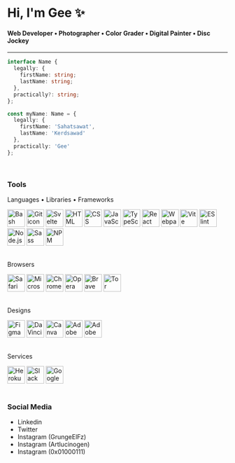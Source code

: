 # Hi, I'm Gee ✨

#### Web Developer • Photographer • Color Grader • Digital Painter • Disc Jockey

---

```TypeScript
interface Name {
  legally: {
    firstName: string;
    lastName: string;
  },
  practically?: string;
};

const myName: Name = {
  legally: {
    firstName: 'Sahatsawat',
    lastName: 'Kerdsawad'
  },
  practically: 'Gee'
};
```
<br>

### Tools

Languages • Libraries • Frameworks
<div>
  <img title="Bash" alt="Bash icon"
  height="40" width="40" 
  src="https://cdn.jsdelivr.net/gh/devicons/devicon/icons/bash/bash-original.svg" />
  <img title="Git" alt="Git icon"
  height="40" width="40" 
  src="https://cdn.jsdelivr.net/gh/devicons/devicon/icons/git/git-original.svg" />
  <img title="Svelte" alt="Svelte icon"
  height="40" width="40"
  src="https://cdn.jsdelivr.net/gh/devicons/devicon/icons/svelte/svelte-original.svg" />
  <img title="HTML" alt="HTML icon"
  height="40" width="40" src="https://cdn.jsdelivr.net/gh/devicons/devicon/icons/html5/html5-plain.svg" />
  <img title="CSS" alt="CSS icon"
  height="40" width="40" 
  src="https://cdn.jsdelivr.net/gh/devicons/devicon/icons/css3/css3-plain.svg" />
  <img title="JavaScript" alt="JavaScript icon"
  height="40" width="40" 
  src="https://cdn.jsdelivr.net/gh/devicons/devicon/icons/javascript/javascript-plain.svg" />
  <img title="TypeScript" alt="TypeScript icon"
  height="40" width="40"
  src="https://cdn.jsdelivr.net/gh/devicons/devicon/icons/typescript/typescript-plain.svg" />
  <img title="React" alt="React icon"
  height="40" width="40" 
  src="https://cdn.jsdelivr.net/gh/devicons/devicon/icons/react/react-original.svg" />
  <img title="Webpack" alt="Webpack icon"
  height="40" width="40"
  src="https://cdn.jsdelivr.net/gh/devicons/devicon/icons/webpack/webpack-original.svg" />
  <img title="Vite" alt="Vite icon"
  height="40" width="40"
  src="https://api-frameworks.vercel.sh/framework-logos/vite.svg" />
  <img title="ESlint" alt="ESlint icon"
  height="40" width="40"
  src="https://cdn.jsdelivr.net/gh/devicons/devicon/icons/eslint/eslint-original.svg" />
  <img title="Node.js" alt="Node.js icon"
  height="40" width="40" 
  src="https://cdn.jsdelivr.net/gh/devicons/devicon/icons/nodejs/nodejs-original.svg" />
  <img title="Sass" alt="Sass icon"
  height="40" width="40"
  src="https://cdn.jsdelivr.net/gh/devicons/devicon/icons/sass/sass-original.svg" />
  <img title="NPM" alt="NPM icon"
  height="40" width="40" 
  src="https://cdn.jsdelivr.net/gh/devicons/devicon/icons/npm/npm-original-wordmark.svg" />
</div>
<br>

Browsers
<div>
  <img title="Safari" alt="Safari browser icon"
  height="40" width="40" 
  src="https://cdn.jsdelivr.net/gh/devicons/devicon/icons/safari/safari-original.svg" />
  <img title="Edge" alt="Microsoft Edge browser icon"
  height="40" width="40"
  src="https://www.svgrepo.com/show/378791/edge.svg" />
  <img title="Chrome" alt="Chrome browser icon"
  height="40" width="40" 
  src="https://cdn.jsdelivr.net/gh/devicons/devicon/icons/chrome/chrome-original.svg" />
  <img title="Opera" alt="Opera browser icon"
  height="40" width="40"
  src="https://cdn.jsdelivr.net/gh/devicons/devicon/icons/opera/opera-original.svg" />
  <img title="Brave" alt="Brave browser icon"
  height="40" width="40"
  src="https://www.svgrepo.com/show/378778/brave.svg" />
  <img title="Tor" alt="Tor browser icon"
  height="40" width="40"
  src="https://upload.wikimedia.org/wikipedia/commons/c/c9/Tor_Browser_icon.svg" />
</div>
<br>

Designs
<div>
  <img title="Figma" alt="Figma icon"
  height="40" width="40"
  src="https://cdn.jsdelivr.net/gh/devicons/devicon/icons/figma/figma-original.svg" />
  <img title="DaVinci Resolve" alt="DaVinci Resolve icon"
  height="40" width="40" 
  src="https://upload.wikimedia.org/wikipedia/commons/9/90/DaVinci_Resolve_17_logo.svg" />
  <img title="Canva" alt="Canva icon"
  height="40" width="40" 
  src="https://cdn.jsdelivr.net/gh/devicons/devicon/icons/canva/canva-original.svg" />
  <img title="Adobe Lightroom Classic" alt="Adobe Lightroom Classic icon"
  height="40" width="40" 
  src="https://upload.wikimedia.org/wikipedia/commons/5/56/Adobe_Photoshop_Lightroom_Classic_CC_icon.svg" />
  <img title="Adobe Lightroom" alt="Adobe Lightroom icon"
  height="40" width="40" 
  src="https://upload.wikimedia.org/wikipedia/commons/b/b6/Adobe_Photoshop_Lightroom_CC_logo.svg" />
</div>
<br>

Services
<div>
  <img title="Heroku" alt="Heroku icon"
  height="40" width="40" 
  src="https://cdn.jsdelivr.net/gh/devicons/devicon/icons/heroku/heroku-plain.svg" />
  <img title="Slack" alt="Slack icon"
  height="40" width="40"
  src="https://cdn.jsdelivr.net/gh/devicons/devicon/icons/slack/slack-original.svg" />
  <img title="Google Cloud" alt="Google Cloud icon"
  height="40" width="40"
  src="https://cdn.jsdelivr.net/gh/devicons/devicon/icons/googlecloud/googlecloud-original.svg" />         
</div>
<br>

### Social Media

- Linkedin
- Twitter
- Instagram (GrungeElFz)
- Instagram (Artlucinogen)
- Instagram (0x01000111)